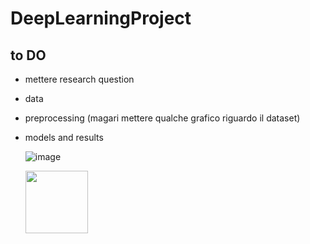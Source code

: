 # DeepLearningProject

## to DO 
- mettere research question
- data
- preprocessing (magari mettere qualche grafico riguardo il dataset)
- models and results

  ![image](https://github.com/marta-brasola/DeepLearningProject/assets/72508540/d8324822-ebd0-4633-989b-8dbde76eb254)

  <img src="https://github.com/marta-brasola/DeepLearningProject/assets/72508540/d8324822-ebd0-4633-989b-8dbde76eb254" width="100" height="100">

  

